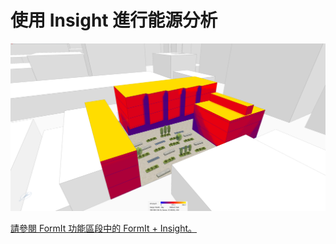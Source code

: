 # 使用 Insight 進行能源分析

![](<../.gitbook/assets/image (22).png>)

[請參閱 FormIt 功能區段中的 FormIt + Insight。](../formit-capabilities/analysis.md)
